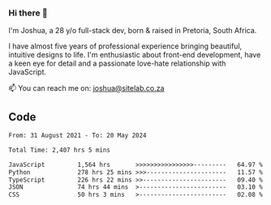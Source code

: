 ### Hi there 👋

I'm Joshua, a 28 y/o full-stack dev, born & raised in Pretoria, South Africa. 

I have almost five years of professional experience bringing beautiful, intuitive designs to life. I'm enthusiastic about front-end development, have a keen eye for detail and a passionate love-hate relationship with JavaScript.

📫 You can reach me on: joshua@sitelab.co.za

## **Code**

<!--START_SECTION:waka-->

```txt
From: 31 August 2021 - To: 20 May 2024

Total Time: 2,407 hrs 5 mins

JavaScript         1,564 hrs       >>>>>>>>>>>>>>>>---------   64.97 %
Python             278 hrs 25 mins >>>----------------------   11.57 %
TypeScript         226 hrs 22 mins >>-----------------------   09.40 %
JSON               74 hrs 44 mins  >------------------------   03.10 %
CSS                50 hrs 3 mins   >------------------------   02.08 %
```

<!--END_SECTION:waka-->
